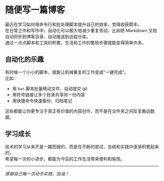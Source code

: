 # 随便写一篇博客

最近在学习如何用命令行和批处理脚本提升自己的效率，觉得收获颇丰。  
在日常工作和写作中，自动化可以极大地减少重复劳动，比如把 Markdown 文档自动同步到博客目录、自动推送到远程仓库。  
通过一点点脚本和工具的积累，生活和工作的繁琐步骤就能变得简单许多。

## 自动化的乐趣

有时候一个小小的脚本，就能让机械重复的工作变成“一键完成”。  
比如：

- 用 `bat` 脚本批量移动文件、自动提交 git
- 用符号链接让多个目录共享同一份内容
- 用快捷命令快速备份、归档笔记

这些都能让你更专注于真正有价值的内容创作，而不是在文件夹之间反复搬运数据。

## 学习成长

技术的学习从来不是一蹴而就的，而是在不断的尝试、总结和实践中逐渐积累起来的。  
希望每一次的小进步，都能为今后的工作生活带来便利和愉悦。

---

*感谢自己每一次动手实践，加油！*
